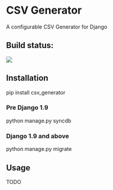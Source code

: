 # CSV Generator

A configurable CSV Generator for Django

## Build status:

![](https://travis-ci.org/fatboystring/csv_generator.svg?branch=master)

## Installation

pip install csv_generator

### Pre Django 1.9

python manage.py syncdb

### Django 1.9 and above

python manage.py migrate

## Usage

TODO
